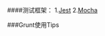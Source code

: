 ####测试框架：
1.[Jest](http://facebook.github.io/jest/)
2.[Mocha](http://visionmedia.github.io/mocha/)

###Grunt使用Tips
